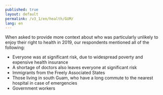 ```yaml
---
published: true
layout: default
permalink: /v3_1/en/health/GUM/
lang: en
---
```

When asked to provide more context about who was particularly unlikely to enjoy their right to health in 2019, our respondents mentioned all of the following: 

-	Everyone was at significant risk, due to widespread poverty and expensive health insurance
-	A shortage of doctors also leaves everyone at significant risk
-	Immigrants from the Freely Associated States
-	Those living in south Guam, who have a long commute to the nearest hospital in case of emergencies
-	Government workers